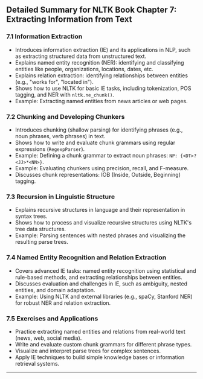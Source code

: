 ## Detailed Summary for NLTK Book Chapter 7: Extracting Information from Text

### 7.1 Information Extraction
- Introduces information extraction (IE) and its applications in NLP, such as extracting structured data from unstructured text.
- Explains named entity recognition (NER): identifying and classifying entities like people, organizations, locations, dates, etc.
- Explains relation extraction: identifying relationships between entities (e.g., "works for", "located in").
- Shows how to use NLTK for basic IE tasks, including tokenization, POS tagging, and NER with `nltk.ne_chunk()`.
- Example: Extracting named entities from news articles or web pages.

### 7.2 Chunking and Developing Chunkers
- Introduces chunking (shallow parsing) for identifying phrases (e.g., noun phrases, verb phrases) in text.
- Shows how to write and evaluate chunk grammars using regular expressions (`RegexpParser`).
- Example: Defining a chunk grammar to extract noun phrases: `NP: {<DT>?<JJ>*<NN>}`.
- Example: Evaluating chunkers using precision, recall, and F-measure.
- Discusses chunk representations: IOB (Inside, Outside, Beginning) tagging.

### 7.3 Recursion in Linguistic Structure
- Explains recursive structures in language and their representation in syntax trees.
- Shows how to process and visualize recursive structures using NLTK's tree data structures.
- Example: Parsing sentences with nested phrases and visualizing the resulting parse trees.

### 7.4 Named Entity Recognition and Relation Extraction
- Covers advanced IE tasks: named entity recognition using statistical and rule-based methods, and extracting relationships between entities.
- Discusses evaluation and challenges in IE, such as ambiguity, nested entities, and domain adaptation.
- Example: Using NLTK and external libraries (e.g., spaCy, Stanford NER) for robust NER and relation extraction.

### 7.5 Exercises and Applications
- Practice extracting named entities and relations from real-world text (news, web, social media).
- Write and evaluate custom chunk grammars for different phrase types.
- Visualize and interpret parse trees for complex sentences.
- Apply IE techniques to build simple knowledge bases or information retrieval systems.

--- 